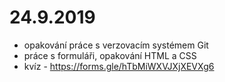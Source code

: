 # 24.9.2019
- opakování práce s verzovacím systémem Git
- práce s formuláři, opakování HTML a CSS
- kvíz - https://forms.gle/hTbMiWXVJXjXEVXg6
